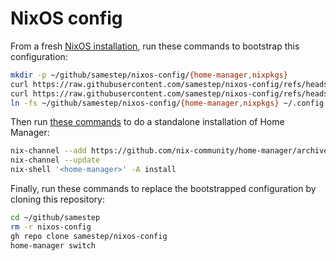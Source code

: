 # NixOS config

From a fresh [NixOS installation](https://nixos.org/download/), run these commands to bootstrap this configuration:

```sh
mkdir -p ~/github/samestep/nixos-config/{home-manager,nixpkgs}
curl https://raw.githubusercontent.com/samestep/nixos-config/refs/heads/main/home-manager/home.nix -o ~/github/samestep/nixos-config/home-manager/home.nix
curl https://raw.githubusercontent.com/samestep/nixos-config/refs/heads/main/nixpkgs/config.nix -o ~/github/samestep/nixos-config/nixpkgs/config.nix
ln -fs ~/github/samestep/nixos-config/{home-manager,nixpkgs} ~/.config
```

Then run [these commands](https://nix-community.github.io/home-manager/index.xhtml#sec-install-standalone) to do a standalone installation of Home Manager:

```sh
nix-channel --add https://github.com/nix-community/home-manager/archive/release-24.11.tar.gz home-manager
nix-channel --update
nix-shell '<home-manager>' -A install
```

Finally, run these commands to replace the bootstrapped configuration by cloning this repository:

```sh
cd ~/github/samestep
rm -r nixos-config
gh repo clone samestep/nixos-config
home-manager switch
```
